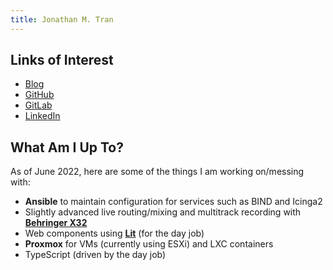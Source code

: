 ```yaml
---
title: Jonathan M. Tran
---
```


## Links of Interest

* [Blog](https://blog.jonathanmtran.com)
* [GitHub](https://www.github.com/jonathanmtran)
* [GitLab](https://gitlab.com/jonathanmtran)
* [LinkedIn](https://www.linkedin.com/in/jonathanmtran)

## What Am I Up To?

As of June 2022, here are some of the things I am working on/messing with:

* **Ansible** to maintain configuration for services such as BIND and Icinga2
* Slightly advanced live routing/mixing and multitrack recording with **[Behringer X32](https://www.behringer.com/product.html?modelCode=P0AWQ)**
* Web components using **[Lit](https://lit.dev)** (for the day job)
* **Proxmox** for VMs (currently using ESXi) and LXC containers
* TypeScript (driven by the day job)
